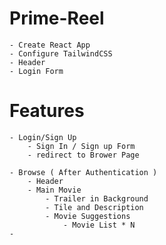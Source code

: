 # Prime-Reel

    - Create React App
    - Configure TailwindCSS
    - Header
    - Login Form

# Features

    - Login/Sign Up
        - Sign In / Sign up Form
        - redirect to Brower Page

    - Browse ( After Authentication )
        - Header
        - Main Movie
            - Trailer in Background
            - Tile and Description
            - Movie Suggestions
                - Movie List * N
    -
